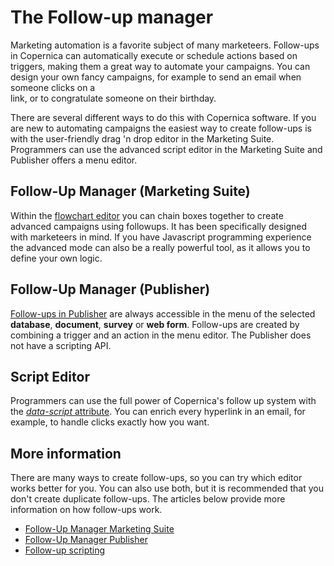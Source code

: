 # The Follow-up manager

Marketing automation is a favorite subject of many marketeers. Follow-ups in Copernica 
can automatically execute or schedule actions based on triggers, making them 
a great way to automate your campaigns. You can design your own 
fancy campaigns, for example to send an email when someone clicks on a  
link, or to congratulate someone on their birthday.

There are several different ways to do this with Copernica software. If you 
are new to automating campaigns the easiest way to create follow-ups is with 
the user-friendly drag 'n drop editor in the Marketing Suite. Programmers 
can use the advanced script editor in the Marketing Suite and Publisher offers 
a menu editor.

## Follow-Up Manager (Marketing Suite)

Within the [flowchart editor](./follow-up-manager-ms) you can chain boxes 
together to create advanced campaigns using followups. It has been specifically 
designed with marketeers in mind. If you have Javascript programming experience 
the advanced mode can also be a really powerful tool, as it allows you to 
define your own logic.

## Follow-Up Manager (Publisher)

[Follow-ups in Publisher](./follow-up-manager-publisher) are always accessible 
in the menu of the selected **database**, **document**, **survey** or **web form**. 
Follow-ups are created by combining a trigger and an action in the menu editor. 
The Publisher does not have a scripting API.

## Script Editor

Programmers can use the full power of Copernica's follow up system with the
[*data-script* attribute](./followups-scripting.md). You can enrich 
every hyperlink in an email, for example, to handle clicks exactly how you 
want.

## More information

There are many ways to create follow-ups, so you can try which editor 
works better for you. You can also use both, but it is recommended that you 
don't create duplicate follow-ups. The articles below provide more information 
on how follow-ups work.

* [Follow-Up Manager Marketing Suite](./follow-up-manager-ms.md)
* [Follow-Up Manager Publisher](./follow-up-manager-publisher.md)
* [Follow-up scripting](./followups-scripting.md)
